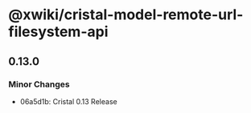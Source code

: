 # @xwiki/cristal-model-remote-url-filesystem-api

## 0.13.0

### Minor Changes

- 06a5d1b: Cristal 0.13 Release
